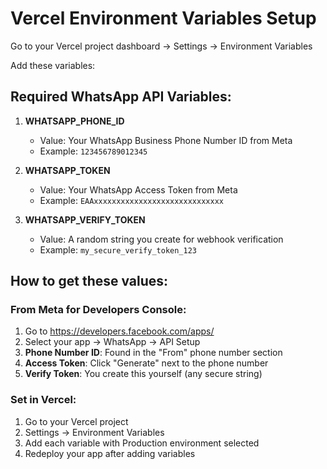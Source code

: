 # Vercel Environment Variables Setup

Go to your Vercel project dashboard → Settings → Environment Variables

Add these variables:

## Required WhatsApp API Variables:

1. **WHATSAPP_PHONE_ID**
   - Value: Your WhatsApp Business Phone Number ID from Meta
   - Example: `123456789012345`

2. **WHATSAPP_TOKEN**
   - Value: Your WhatsApp Access Token from Meta
   - Example: `EAAxxxxxxxxxxxxxxxxxxxxxxxxxxxxx`

3. **WHATSAPP_VERIFY_TOKEN**
   - Value: A random string you create for webhook verification
   - Example: `my_secure_verify_token_123`

## How to get these values:

### From Meta for Developers Console:
1. Go to https://developers.facebook.com/apps/
2. Select your app → WhatsApp → API Setup
3. **Phone Number ID**: Found in the "From" phone number section
4. **Access Token**: Click "Generate" next to the phone number
5. **Verify Token**: You create this yourself (any secure string)

### Set in Vercel:
1. Go to your Vercel project
2. Settings → Environment Variables
3. Add each variable with Production environment selected
4. Redeploy your app after adding variables